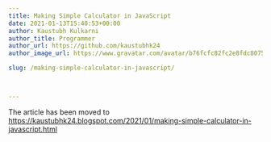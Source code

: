 ```yaml
---
title: Making Simple Calculator in JavaScript
date: 2021-01-13T15:40:53+00:00
author: Kaustubh Kulkarni
author_title: Programmer
author_url: https://github.com/kaustubhk24
author_image_url: https://www.gravatar.com/avatar/b76fcfc82fc2e8fdc8075636f1735f61?s=200

slug: /making-simple-calculator-in-javascript/



---
```

The article has been moved to https://kaustubhk24.blogspot.com/2021/01/making-simple-calculator-in-javascript.html